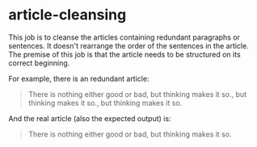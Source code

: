# article-cleansing
This job is to cleanse the articles containing redundant paragraphs or sentences. It doesn't rearrange the order of the sentences in the article. The premise of this job is that the article needs to be structured on its correct beginning.

For example, there is an redundant article:
>There is nothing either good or bad, but thinking makes it so., but thinking makes it so., but thinking makes it so.

And the real article (also the expected output) is:
>There is nothing either good or bad, but thinking makes it so.

